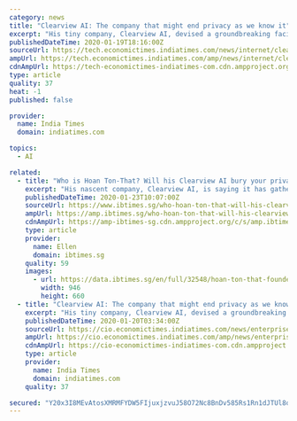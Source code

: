 ```yaml
---
category: news
title: "Clearview AI: The company that might end privacy as we know it"
excerpt: "His tiny company, Clearview AI, devised a groundbreaking facial recognition app. You take a picture of a person, upload it and get to see public photos of that person along with links to where those photos appeared. The system — whose backbone is a database of more than 3 billion images that Clearview claims to have scraped from Facebook ..."
publishedDateTime: 2020-01-19T18:16:00Z
sourceUrl: https://tech.economictimes.indiatimes.com/news/internet/clearview-ai-the-company-that-might-end-privacy-as-we-know-it/73394683
ampUrl: https://tech.economictimes.indiatimes.com/amp/news/internet/clearview-ai-the-company-that-might-end-privacy-as-we-know-it/73394683
cdnAmpUrl: https://tech-economictimes-indiatimes-com.cdn.ampproject.org/c/s/tech.economictimes.indiatimes.com/amp/news/internet/clearview-ai-the-company-that-might-end-privacy-as-we-know-it/73394683
type: article
quality: 37
heat: -1
published: false

provider:
  name: India Times
  domain: indiatimes.com

topics:
  - AI

related:
  - title: "Who is Hoan Ton-That? Will his Clearview AI bury your privacy for ever?"
    excerpt: "His nascent company, Clearview AI, is saying it has gathered as many as 3 billion photos from sites like Facebook, Youtube, Twitter ... not surveillance and that Clearview Ai is \"an after-the-fact research tool.\" Though the technology is only being used by law enforcement agencies now, commercialisation of its use can spell danger, privacy ..."
    publishedDateTime: 2020-01-23T10:07:00Z
    sourceUrl: https://www.ibtimes.sg/who-hoan-ton-that-will-his-clearview-ai-bury-your-privacy-ever-38164
    ampUrl: https://amp.ibtimes.sg/who-hoan-ton-that-will-his-clearview-ai-bury-your-privacy-ever-38164
    cdnAmpUrl: https://amp-ibtimes-sg.cdn.ampproject.org/c/s/amp.ibtimes.sg/who-hoan-ton-that-will-his-clearview-ai-bury-your-privacy-ever-38164
    type: article
    provider:
      name: Ellen
      domain: ibtimes.sg
    quality: 59
    images:
      - url: https://data.ibtimes.sg/en/full/32548/hoan-ton-that-founder-clearview-ai.png
        width: 946
        height: 660
  - title: "Clearview AI: The company that might end privacy as we know it"
    excerpt: "His tiny company, Clearview AI, devised a groundbreaking facial recognition app. You take a picture of a person, upload it and get to see public photos of that person along with links to where those photos appeared. The system — whose backbone is a database of more than 3 billion images that Clearview claims to have scraped from Facebook ..."
    publishedDateTime: 2020-01-20T03:34:00Z
    sourceUrl: https://cio.economictimes.indiatimes.com/news/enterprise-services-and-applications/clearview-ai-the-company-that-might-end-privacy-as-we-know-it/73412574
    ampUrl: https://cio.economictimes.indiatimes.com/amp/news/enterprise-services-and-applications/clearview-ai-the-company-that-might-end-privacy-as-we-know-it/73412574
    cdnAmpUrl: https://cio-economictimes-indiatimes-com.cdn.ampproject.org/c/s/cio.economictimes.indiatimes.com/amp/news/enterprise-services-and-applications/clearview-ai-the-company-that-might-end-privacy-as-we-know-it/73412574
    type: article
    provider:
      name: India Times
      domain: indiatimes.com
    quality: 37

secured: "Y20x3I8MEvAtosXMRMFYDW5FIjuxjzvuJ58O72Nc8BnDv585Rs1Rn1dJTUl8oaDxKldLzG7knlzgI/1jeVGV0FyWU3bgmwwgq+Z0m2bARtKK6ocf8blLhUcUKP+4a9xCb4bgJO0zlx5QL1RYAGL3EC6M2ChUXdgRnHUKsJ4f+DQ1pNOzYFIvMrLSyRvdh6c5NmiIMXn44qL0B4SvAeqohPQHHd/IIyiK6+ldE0prsiqghBjD8KZTMnVQiL9Tc1wZIc4GA7/OguaZ+KmsjO3jQOAiSDYXCOkKWJhDFF4pm5UhXl08pOiIYDJpyerS0IxHWpdyDTsV+jouaqEWNxmM50V0t4/1s7GfVG4ltlhGaVEFBOKO0zJ1wdzjjnyAIxFKZMrwSMAkh3+NqHGJLOPY+PJd8mJt848GTp/Lg2mmOVltSe2Gne5VrJhNEWJbvE2gvUMhCOYVTKfYMtD5TaltJw==;0PmGF0dYYorXEgDT8MacQg=="
---
```


